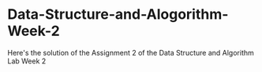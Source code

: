 # Data-Structure-and-Alogorithm-Week-2
Here's the solution of the Assignment 2 of the Data Structure and Algorithm Lab Week 2
